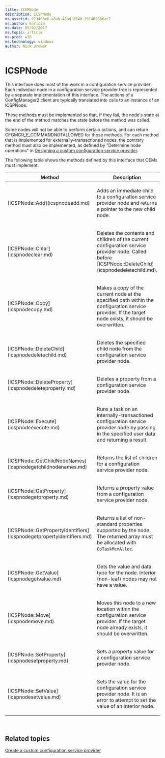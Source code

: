 ```yaml
---
title: ICSPNode
description: ICSPNode
ms.assetid: 023466e6-a8ab-48ad-8548-291409686ac2
ms.author: maricia
ms.date: 05/02/2017
ms.topic: article
ms.prod: w10
ms.technology: windows
author: Nick Brower
---
```



# ICSPNode

This interface does most of the work in a configuration service provider. Each individual node in a configuration service provider tree is represented by a separate implementation of this interface. The actions of a ConfigManager2 client are typically translated into calls to an instance of an ICSPNode.

These methods must be implemented so that, if they fail, the node's state at the end of the method matches the state before the method was called.

Some nodes will not be able to perform certain actions, and can return CFGMGR\_E\_COMMANDNOTALLOWED for those methods. For each method that is implemented for externally–transactioned nodes, the contrary method must also be implemented, as defined by "Determine node operations" in [Designing a custom configuration service provider](design-a-custom-windows-csp.md).

The following table shows the methods defined by this interface that OEMs must implement.

<table>
<colgroup>
<col width="50%" />
<col width="50%" />
</colgroup>
<thead>
<tr class="header">
<th>Method</th>
<th>Description</th>
</tr>
</thead>
<tbody>
<tr class="odd">
<td><p>[ICSPNode::Add](icspnodeadd.md)</p></td>
<td><p>Adds an immediate child to a configuration service provider node and returns a pointer to the new child node.</p></td>
</tr>
<tr class="even">
<td><p>[ICSPNode::Clear](icspnodeclear.md)</p></td>
<td><p>Deletes the contents and children of the current configuration service provider node. Called before [ICSPNode::DeleteChild](icspnodedeletechild.md).</p></td>
</tr>
<tr class="odd">
<td><p>[ICSPNode::Copy](icspnodecopy.md)</p></td>
<td><p>Makes a copy of the current node at the specified path within the configuration service provider. If the target node exists, it should be overwritten.</p></td>
</tr>
<tr class="even">
<td><p>[ICSPNode::DeleteChild](icspnodedeletechild.md)</p></td>
<td><p>Deletes the specified child node from the configuration service provider node.</p></td>
</tr>
<tr class="odd">
<td><p>[ICSPNode::DeleteProperty](icspnodedeleteproperty.md)</p></td>
<td><p>Deletes a property from a configuration service provider node.</p></td>
</tr>
<tr class="even">
<td><p>[ICSPNode::Execute](icspnodeexecute.md)</p></td>
<td><p>Runs a task on an internally-transactioned configuration service provider node by passing in the specified user data and returning a result.</p></td>
</tr>
<tr class="odd">
<td><p>[ICSPNode::GetChildNodeNames](icspnodegetchildnodenames.md)</p></td>
<td><p>Returns the list of children for a configuration service provider node.</p></td>
</tr>
<tr class="even">
<td><p>[ICSPNode::GetProperty](icspnodegetproperty.md)</p></td>
<td><p>Returns a property value from a configuration service provider node.</p></td>
</tr>
<tr class="odd">
<td><p>[ICSPNode::GetPropertyIdentifiers](icspnodegetpropertyidentifiers.md)</p></td>
<td><p>Returns a list of non-standard properties supported by the node. The returned array must be allocated with <code>CoTaskMemAlloc</code>.</p></td>
</tr>
<tr class="even">
<td><p>[ICSPNode::GetValue](icspnodegetvalue.md)</p></td>
<td><p>Gets the value and data type for the node. Interior (non-leaf) nodes may not have a value.</p></td>
</tr>
<tr class="odd">
<td><p>[ICSPNode::Move](icspnodemove.md)</p></td>
<td><p>Moves this node to a new location within the configuration service provider. If the target node already exists, it should be overwritten.</p></td>
</tr>
<tr class="even">
<td><p>[ICSPNode::SetProperty](icspnodesetproperty.md)</p></td>
<td><p>Sets a property value for a configuration service provider node.</p></td>
</tr>
<tr class="odd">
<td><p>[ICSPNode::SetValue](icspnodesetvalue.md)</p></td>
<td><p>Sets the value for the configuration service provider node. It is an error to attempt to set the value of an interior node.</p></td>
</tr>
</tbody>
</table>

 

## Related topics

[Create a custom configuration service provider](create-a-custom-configuration-service-provider.md)

 






